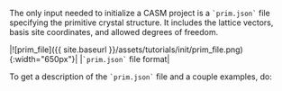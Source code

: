 The only input needed to initialize a CASM project is a `` `prim.json` `` file specifying the primitive crystal structure. It includes the lattice vectors, basis site coordinates, and allowed degrees of freedom.

|![prim_file]({{ site.baseurl }}/assets/tutorials/init/prim_file.png){:width="650px"}|
|`` `prim.json` `` file format|

To get a description of the `` `prim.json` `` file and a couple examples, do:
